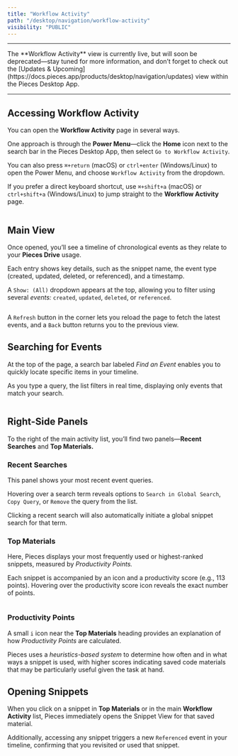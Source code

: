 ```yaml
---
title: "Workflow Activity"
path: "/desktop/navigation/workflow-activity"
visibility: "PUBLIC"
---
```

***

<Callout type="alert">
  The **Workflow Activity** view is currently live, but will soon be deprecated—stay tuned for more information, and don’t forget to check out the [Updates & Upcoming](https://docs.pieces.app/products/desktop/navigation/updates) view within the Pieces Desktop App.
</Callout>

***

## Accessing Workflow Activity

You can open the **Workflow Activity** page in several ways.

One approach is through the **Power Menu**—click the **Home** icon next to the search bar in the Pieces Desktop App, then select `Go to Workflow Activity`.

You can also press `⌘+return` (macOS) or `ctrl+enter` (Windows/Linux) to open the Power Menu, and choose `Workflow Activity` from the dropdown.

If you prefer a direct keyboard shortcut, use `⌘+shift+a` (macOS) or `ctrl+shift+a` (Windows/Linux) to jump straight to the **Workflow Activity** page.

<Image src="https://storage.googleapis.com/hashnode_product_documentation_assets/desktop_app_assets/navigation/workflow_activity/pieces_workflow_activity_overview.png" alt="" align="center" fullwidth="true" />

## Main View

Once opened, you’ll see a timeline of chronological events as they relate to your **Pieces Drive** usage.

Each entry shows key details, such as the snippet name, the event type (created, updated, deleted, or referenced), and a timestamp.

A `Show: (All)` dropdown appears at the top, allowing you to filter using several *events:* `created`, `updated`, `deleted`, or `referenced`.

<Image src="https://storage.googleapis.com/hashnode_product_documentation_assets/desktop_app_assets/navigation/workflow_activity/pieces_workflow_activity_filter_dropdown.png" alt="" align="center" fullwidth="true" />

A `Refresh` button in the corner lets you reload the page to fetch the latest events, and a `Back` button returns you to the previous view.

## Searching for Events

At the top of the page, a search bar labeled *Find an Event* enables you to quickly locate specific items in your timeline.

As you type a query, the list filters in real time, displaying only events that match your search.

<Image src="https://storage.googleapis.com/hashnode_product_documentation_assets/desktop_app_assets/navigation/workflow_activity/workflow_activity_search_deleted.png" alt="" align="center" fullwidth="true" />

## Right-Side Panels

To the right of the main activity list, you’ll find two panels—**Recent Searches** and **Top Materials.**

### Recent Searches

This panel shows your most recent event queries.

Hovering over a search term reveals options to `Search in Global Search`, `Copy Query`, or `Remove` the query from the list.

Clicking a recent search will also automatically initiate a global snippet search for that term.

### Top Materials

Here, Pieces displays your most frequently used or highest-ranked snippets, measured by *Productivity Points.*

Each snippet is accompanied by an icon and a productivity score (e.g., 113 points). Hovering over the productivity score icon reveals the exact number of points.

<Image src="https://storage.googleapis.com/hashnode_product_documentation_assets/desktop_app_assets/navigation/workflow_activity/top_materials_info.png" alt="" align="center" fullwidth="true" />

### Productivity Points

A small `i` icon near the **Top Materials** heading provides an explanation of how *Productivity Points* are calculated.

Pieces uses a *heuristics-based system* to determine how often and in what ways a snippet is used, with higher scores indicating saved code materials that may be particularly useful given the task at hand.

## Opening Snippets

When you click on a snippet in **Top Materials** or in the main **Workflow Activity** list, Pieces immediately opens the Snippet View for that saved material.

Additionally, accessing any snippet triggers a new `Referenced` event in your timeline, confirming that you revisited or used that snippet.
